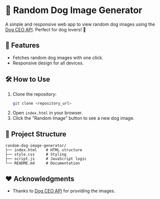 # 🐶 Random Dog Image Generator

A simple and responsive web app to view random dog images using the [Dog CEO API](https://dog.ceo/dog-api/). Perfect for dog lovers! 🐾

## 🌟 Features
- Fetches random dog images with one click.
- Responsive design for all devices.

## 🛠️ How to Use
1. Clone the repository:
   ```bash
   git clone <repository_url>
   ```
2. Open `index.html` in your browser.
3. Click the "Random Image" button to see a new dog image.

## 📂 Project Structure
```
random-dog-image-generator/
├── index.html    # HTML structure
├── style.css     # Styling
├── script.js     # JavaScript logic
└── README.md     # Documentation
```

## ❤️ Acknowledgments
- Thanks to [Dog CEO API](https://dog.ceo/dog-api/) for providing the images.
